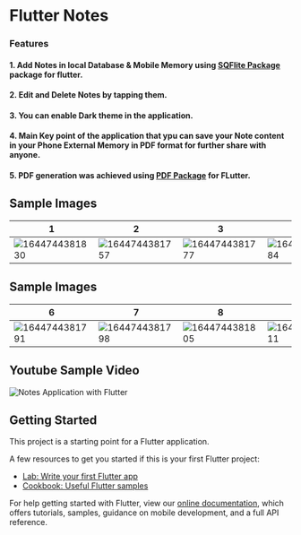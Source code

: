 # Flutter Notes

### Features
#### 1. Add Notes in local Database & Mobile Memory using [SQFlite Package](https://pub.dev/packages/sqflite) package for flutter.
#### 2. Edit and Delete Notes by tapping them.
#### 3. You can enable Dark theme in the application.
#### 4. Main Key point of the application that ypu can save your Note content in your Phone External Memory in PDF format for further share with anyone.
#### 5. PDF generation was achieved using [PDF Package](https://pub.dev/packages/pdf) for FLutter.


## Sample Images
|1|2|3|4|5|
|-|-|-|-|-|
|![1644744381830](https://user-images.githubusercontent.com/57620850/153747520-09a87bf5-1ea2-45f5-a495-1d94ac6b4ac6.jpg)|![1644744381757](https://user-images.githubusercontent.com/57620850/153747522-ef9e1f03-6f14-41eb-a6c4-d48793be5621.jpg)|![1644744381777](https://user-images.githubusercontent.com/57620850/153747523-7dc3beb8-b435-46c0-8791-72c58f1040ea.jpg)|![1644744381784](https://user-images.githubusercontent.com/57620850/153747524-8dbdb33e-fa8f-4e06-9ca2-7c22d6a6001a.jpg)|![1644744381818](https://user-images.githubusercontent.com/57620850/153747531-0a4aff83-21d0-42eb-8dcb-c8318d3ab0b3.jpg)|

## Sample Images
|6|7|8|9|10|
|-|-|-|-|-|
|![1644744381791](https://user-images.githubusercontent.com/57620850/153747526-61a0ebfb-b7cf-43ed-bb05-1fbaf1bd5eb0.jpg)|![1644744381798](https://user-images.githubusercontent.com/57620850/153747527-b7b32597-309c-49ad-9979-ac14c90f92c8.jpg)|![1644744381805](https://user-images.githubusercontent.com/57620850/153747528-941ed965-c094-46c4-9b2e-445e2789de26.jpg)|![1644744381811](https://user-images.githubusercontent.com/57620850/153747529-42632a5b-b4ed-4af6-a806-1255c6321aa5.jpg)|![1644744381824](https://user-images.githubusercontent.com/57620850/153747534-f7ddcb57-a3d6-43d7-bbf1-ec4122fc821a.jpg)|

## Youtube Sample Video
![Notes Application with Flutter](https://youtu.be/oz4c83vAamE)

## Getting Started

This project is a starting point for a Flutter application.

A few resources to get you started if this is your first Flutter project:

- [Lab: Write your first Flutter app](https://flutter.dev/docs/get-started/codelab)
- [Cookbook: Useful Flutter samples](https://flutter.dev/docs/cookbook)

For help getting started with Flutter, view our
[online documentation](https://flutter.dev/docs), which offers tutorials,
samples, guidance on mobile development, and a full API reference.
